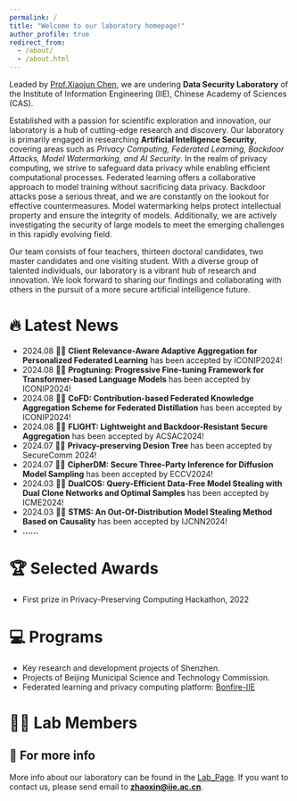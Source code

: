 ```yaml
---
permalink: /
title: "Welcome to our laboratory homepage!"
author_profile: true
redirect_from: 
  - /about/
  - /about.html
---
```

Leaded by [Prof.Xiaojun Chen](https://xiaoj-chen.github.io), we are undering **Data Security Laboratory** of the Institute of Information Engineering (IIE), Chinese Academy of Sciences (CAS).

Established with a passion for scientific exploration and innovation, our laboratory is a hub of cutting-edge research and discovery. Our laboratory is primarily engaged in researching **Artificial Intelligence Security**, covering areas such as *Privacy Computing, Federated Learning, Backdoor Attacks, Model Watermarking, and AI Security*. In the realm of privacy computing, we strive to safeguard data privacy while enabling efficient computational processes. Federated learning offers a collaborative approach to model training without sacrificing data privacy. Backdoor attacks pose a serious threat, and we are constantly on the lookout for effective countermeasures. Model watermarking helps protect intellectual property and ensure the integrity of models. Additionally, we are actively investigating the security of large models to meet the emerging challenges in this rapidly evolving field.

Our team consists of four teachers, thirteen doctoral candidates, two master candidates and one visiting student. With a diverse group of talented individuals, our laboratory is a vibrant hub of research and innovation. We look forward to sharing our findings and collaborating with others in the pursuit of a more secure artificial intelligence future.


🔥 Latest News
======
* 2024.08 🎉🎉 **Client Relevance-Aware Adaptive Aggregation for Personalized Federated Learning** has been accepted by ICONIP2024!
* 2024.08 🎉🎉 **Progtuning: Progressive Fine-tuning Framework for Transformer-based Language Models** has been accepted by ICONIP2024!
* 2024.08 🎉🎉 **CoFD: Contribution-based Federated Knowledge Aggregation Scheme for Federated Distillation** has been accepted by ICONIP2024!
* 2024.08 🎉🎉 **FLIGHT: Lightweight and Backdoor-Resistant Secure Aggregation** has been accepted by ACSAC2024!
* 2024.07 🎉🎉 **Privacy-preserving Desion Tree** has been accepted by SecureComm 2024!
* 2024.07 🎉🎉 **CipherDM: Secure Three-Party Inference for Diffusion Model Sampling** has been accepted by ECCV2024!
* 2024.03 🎉🎉 **DualCOS: Query-Efficient Data-Free Model Stealing with Dual Clone Networks and Optimal Samples** has been accepted by ICME2024!
* 2024.03 🎉🎉 **STMS: An Out-Of-Distribution Model Stealing Method Based on Causality** has been accepted by IJCNN2024!
* **......**


🏆 Selected Awards
======
* First prize in Privacy-Preserving Computing Hackathon, 2022

💻 Programs
======
* Key research and development projects of Shenzhen.
* Projects of Beijing Municipal Science and Technology Commission.
* Federated learning and privacy computing platform: [Bonfire-IIE](https://github.com/Bonfire-IIE)



💂‍♂️ Lab Members
======


📃 For more info
------
More info about our laboratory can be found in the [Lab_Page](https://Bonfire-IIE.github.io/). If you want to contact us, please send email to **zhaoxin@iie.ac.cn**.

